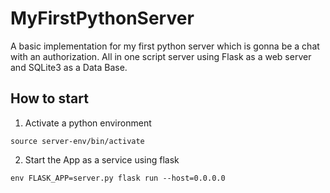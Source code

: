 # MyFirstPythonServer

A basic implementation for my first python server which is gonna be a chat with an authorization.
All in one script server using Flask as a web server and SQLite3 as a Data Base.

## How to start

1. Activate a python environment

`source server-env/bin/activate`

2. Start the App as a service using flask

`env FLASK_APP=server.py flask run --host=0.0.0.0`